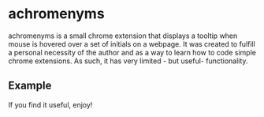 achromenyms
===========

achromenyms is a small chrome extension that displays a tooltip when mouse is hovered over a set of initials on a webpage.
It was created to fulfill a personal necessity of the author and as a way to learn how to code simple chrome extensions.
As such, it has very limited - but useful- functionality.

Example
-------

If you find it useful, enjoy!
